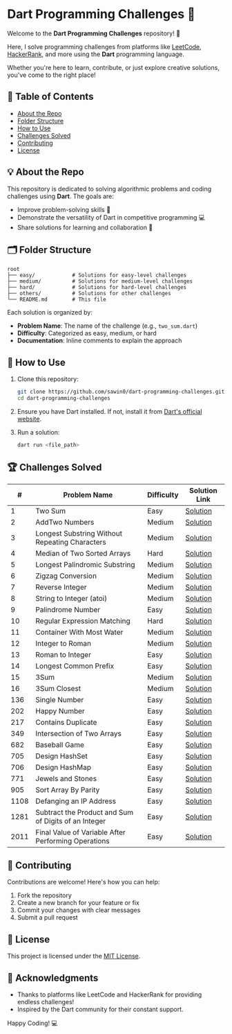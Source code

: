 # Dart Programming Challenges 🚀

Welcome to the **Dart Programming Challenges** repository! 🎉

Here, I solve programming challenges from platforms like [LeetCode](https://leetcode.com/), [HackerRank](https://www.hackerrank.com/), and more using the **Dart** programming language.

Whether you're here to learn, contribute, or just explore creative solutions, you've come to the right place!

## 📝 Table of Contents

* [About the Repo](#about-the-repo)
* [Folder Structure](#folder-structure)
* [How to Use](#how-to-use)
* [Challenges Solved](#challenges-solved)
* [Contributing](#contributing)
* [License](#license)

## 💡 About the Repo

This repository is dedicated to solving algorithmic problems and coding challenges using **Dart**. The goals are:

* Improve problem-solving skills 🧠
* Demonstrate the versatility of Dart in competitive programming 💻
* Share solutions for learning and collaboration 🤝

## 🗂️ Folder Structure

```plaintext
root
├── easy/            # Solutions for easy-level challenges
├── medium/          # Solutions for medium-level challenges
├── hard/            # Solutions for hard-level challenges
├── others/          # Solutions for other challenges
└── README.md        # This file
```

Each solution is organized by:

* **Problem Name**: The name of the challenge (e.g., `two_sum.dart`)
* **Difficulty**: Categorized as easy, medium, or hard
* **Documentation**: Inline comments to explain the approach

## 🚀 How to Use

1. Clone this repository:
   ```bash
   git clone https://github.com/sawin0/dart-programming-challenges.git
   cd dart-programming-challenges
   ```

2. Ensure you have Dart installed. If not, install it from [Dart's official website](https://dart.dev/get-dart).

3. Run a solution:
   ```bash
   dart run <file_path>
   ```

## 🏆 Challenges Solved

| # | Problem Name | Difficulty | Solution Link |
|----|--------------|------------|---------------|
| 1 | Two Sum | Easy | [Solution](easy/two_sum.dart) |
| 2 | AddTwo Numbers | Medium | [Solution](easy/two_sum.dart) |
| 3 | Longest Substring Without Repeating Characters | Medium | [Solution](medium/longest_substring_without_repeating.dart) |
| 4 | Median of Two Sorted Arrays | Hard | [Solution](hard/median_of_two_sorted_arrays.dart) |
| 5 | Longest Palindromic Substring | Medium | [Solution](medium/longest_palindromic_substring.dart) |
| 6 | Zigzag Conversion | Medium | [Solution](medium/zigzag_conversion.dart) |
| 7 | Reverse Integer | Medium | [Solution](medium/reverse_integer.dart) |
| 8 | String to Integer (atoi) | Medium | [Solution](medium/string_to_integer_(atoi).dart) |
| 9 | Palindrome Number | Easy | [Solution](medium/palindrome_number.dart) |
| 10 | Regular Expression Matching | Hard | [Solution](hard/regular_expression_matching.dart) |
| 11 | Container With Most Water | Medium | [Solution](medium/container_with_most_water.dart) |
| 12 | Integer to Roman | Medium | [Solution](medium/integer_to_roman.dart) |
| 13 | Roman to Integer | Easy | [Solution](medium/roman_to_integer.dart) |
| 14 | Longest Common Prefix | Easy | [Solution](easy/longest_common_prefix.dart) |
| 15 | 3Sum | Medium | [Solution](medium/3_sum.dart) |
| 16 | 3Sum Closest | Medium | [Solution](medium/3_sum_closest.dart) |
| 136 | Single Number | Easy | [Solution](easy/single_number.dart) |
| 202 | Happy Number | Easy | [Solution](easy/happy_number.dart) |
| 217 | Contains Duplicate | Easy | [Solution](easy/contains_duplicate.dart) |
| 349 | Intersection of Two Arrays | Easy | [Solution](easy/intersection_of_two_array.dart) |
| 682 | Baseball Game | Easy | [Solution](easy/baseball_game.dart) |
| 705 | Design HashSet | Easy | [Solution](easy/design_hashset.dart) |
| 706 | Design HashMap | Easy | [Solution](easy/design_hashmap.dart) |
| 771 | Jewels and Stones | Easy | [Solution](hard/jewels_and_stones.dart) |
| 905 | Sort Array By Parity | Easy | [Solution](easy/sort_array_by_parity.dart) |
| 1108 | Defanging an IP Address | Easy | [Solution](medium/defanging_ip_address.dart) |
|1281 | Subtract the Product and Sum of Digits of an Integer | Easy | [Solution](easy/subtract_the_product_and_sum_of_digits_of_an_integer.dart) |
| 2011 | Final Value of Variable After Performing Operations | Easy | [Solution](medium/final_value_after_operation.dart) |



## 🤝 Contributing

Contributions are welcome! Here's how you can help:

1. Fork the repository
2. Create a new branch for your feature or fix
3. Commit your changes with clear messages
4. Submit a pull request

## 📜 License

This project is licensed under the [MIT License](LICENSE).

## 🌟 Acknowledgments

* Thanks to platforms like LeetCode and HackerRank for providing endless challenges!
* Inspired by the Dart community for their constant support.

Happy Coding! 💻
